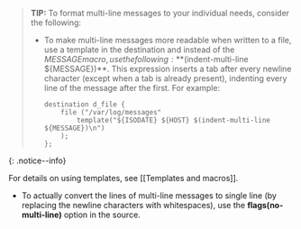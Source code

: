 >**TIP:** To format multi-line messages to your individual needs, consider
>the following:
>  
>- To make multi-line messages more readable when written to a file,
>    use a template in the destination and instead of the ${MESSAGE}
>    macro, use the following: **$(indent-multi-line ${MESSAGE})**.
>    This expression inserts a tab after every newline character (except
>    when a tab is already present), indenting every line of the message
>    after the first. For example:
>
>    ```config
>    destination d_file {
>        file ("/var/log/messages"
>            template("${ISODATE} ${HOST} $(indent-multi-line ${MESSAGE})\n")
>        );
>    };
>    ```
>  
{: .notice--info}

For details on using templates, see [[Templates and macros]].

- To actually convert the lines of multi-line messages to single line
    (by replacing the newline characters with whitespaces), use the
    **flags(no-multi-line)** option in the source.
